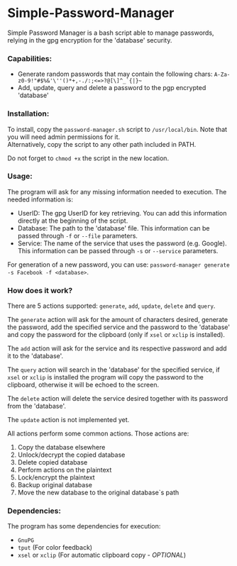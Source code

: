 # Simple-Password-Manager
Simple Password Manager is a bash script able to manage passwords, relying in the gpg encryption for the 'database' security.  

### Capabilities:  
- Generate random passwords that may contain the following chars: ```A-Za-z0-9!"#$%&'\''()*+,-./:;<=>?@[\]^_`{|}~```  
- Add, update, query and delete a password to the pgp encrypted 'database'  

### Installation:  
To install, copy the ```password-manager.sh``` script to ```/usr/local/bin```. Note that you will need admin permissions for it.  
Alternatively, copy the script to any other path included in PATH.  

Do not forget to ```chmod +x``` the script in the new location.  

### Usage:  
The program will ask for any missing information needed to execution. The needed information is:  
- UserID: The gpg UserID for key retrieving. You can add this information directly at the beginning of the script.  
- Database: The path to the 'database' file. This information can be passed through ```-f``` or ```--file``` parameters.  
- Service: The name of the service that uses the password (e.g. Google). This information can be passed through ```-s``` or
```--service``` parameters.  

For generation of a new password, you can use: ```password-manager generate -s Facebook -f <database>```.  

### How does it work?  
There are 5 actions supported: ```generate```, ```add```, ```update```, ```delete``` and ```query```.  

The ```generate``` action will ask for the amount of characters desired, generate the password, add the specified service and the
password to the 'database' and copy the password for the clipboard (only if ```xsel``` or ```xclip``` is installed). 

The ```add``` action will ask for the service and its respective password and add it to the 'database'.  

The ```query``` action will search in the 'database' for the specified service, if ```xsel``` or ```xclip``` is installed the
program will copy the password to the clipboard, otherwise it will be echoed to the screen.  

The ```delete``` action will delete the service desired together with its password from the 'database'.  

The ```update``` action is not implemented yet.  

All actions perform some common actions. Those actions are:  
1) Copy the database elsewhere  
2) Unlock/decrypt the copied database  
3) Delete copied database  
4) Perform actions on the plaintext  
5) Lock/encrypt the plaintext  
6) Backup original database  
7) Move the new database to the original database\`s path  

### Dependencies:
The program has some dependencies for execution:  
- ```GnuPG```  
- ```tput``` (For color feedback)  
- ```xsel``` or ```xclip``` (For automatic clipboard copy - *OPTIONAL*)
